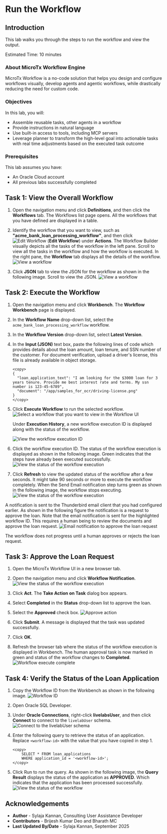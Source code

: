 # Run the Workflow

## Introduction

This lab walks you through the steps to run the workflow and view the output.

Estimated Time: 10 minutes

### About MicroTx Workflow Engine

MicroTx Workflow is a no-code solution that helps you design and configure workflows visually, develop agents and agentic workflows, while drastically reducing the need for custom code.

### Objectives

In this lab, you will:
* Assemble reusable tasks, other agents in a workflow
* Provide instructions in natural language
* Use built-in access to tools, including MCP servers
* Leverage planner to transform the high-level goal into actionable tasks with real time adjustments based on the executed task outcome

### Prerequisites

This lab assumes you have:
* An Oracle Cloud account
* All previous labs successfully completed

## Task 1: View the Overall Workflow

1. Open the navigation menu and click **Definitions**, and then click the **Workflows** tab.
   The Workflows list page opens. All the workflows that you have defined are displayed in a table.

2. Identify the workflow that you want to view, such as **"acme\_bank\_loan\_processing\_workflow"**, and then click ![Edit Workflow](images/edit.png) (**Edit Workflow**) under **Actions**.
   The Workflow Builder visually depicts all the tasks of the workflow in the left pane. Scroll to view all the tasks in the workflow and how the workflow is executed. In the right pane, the **Workflow** tab displays all the details of the workflow.
  ![View a workflow](images/view-workflow.png)

3. Click **JSON** tab to view the JSON for the workflow as shown in the following image. Scroll to view the JSON.
   ![View a workflow](images/view-workflow-json.png)

## Task 2: Execute the Workflow

1. Open the navigation menu and click **Workbench**.
    The **Workflow Workbench** page is displayed.

2. In the **Workflow Name** drop-down list, select the `acme_bank_loan_processing_workflow` workflow.

3. In the **Workflow Version** drop-down list, select **Latest Version**.

4. In the **Input (JSON)** text box, paste the following lines of code which provides details about the loan amount, loan tenure, and SSN number of the customer. For document verification, upload a driver's license, this file is already available in object storage.

    ```
    <copy>
    {
      "loan_application_text": "I am looking for the $3000 loan for 3 years tenure. Provide me best interest rate and terms. My ssn number is 123-45-6789",
      "document": "/app/samples_for_ocr/driving-license.png"
    }
    </copy>
    ```

5. Click **Execute Workflow** to run the selected workflow.
   ![Select a workflow that you want to view in the Workflow UI](images/workbench-workflow.png)

    Under **Execution History**, a new workflow execution ID is displayed along with the status of the workflow.

    ![View the workflow execution ID](images/execution-history.png)

6. Click the workflow execution ID. The status of the workflow execution is displayed as shown in the following image. Green indicates that the steps have already been executed successfully.
    ![View the status of the workflow execution](images/workflow-execution-status.png)

7. Click **Refresh** to view the updated status of the workflow after a few seconds. It might take 90 seconds or more to execute the workflow completely.
    When the Send Email notification step turns green as shown in the following image, the workflow stops executing.
    ![View the status of the workflow execution](images/human-task-approval.png)

A notification is sent to the Thunderbird email client that you had configured earlier. As shown in the following figure the notification is a request to approve the loan. Note that the email notification is sent for the highlighted workflow ID. This requires a human being to review the documents and approve the loan request.
![Email notification to approve the loan request](images/email-notification.png)

The workflow does not progress until a human approves or rejects the loan request.

## Task 3: Approve the Loan Request

1. Open the MicroTx Workflow UI in a new browser tab.

2. Open the navigation menu and click **Workflow Notification**.
   ![View the status of the workflow execution](images/workflow-notification.png)

2. Click **Act**.
   The **Take Action on Task** dialog box appears.

3. Select **Completed** in the **Status** drop-down list to approve the loan.

4. Select the **Approved** check box.
   ![Approve action](images/take-action.png)

5. Click **Submit**.
    A message is displayed that the task was updated successfully.

6. Click **OK**.

7. Refresh the browser tab where the status of the workflow execution is displayed in Workbench.
    The human approval task is now marked in green and status of the workflow changes to **Completed**.
    ![Workflow execute complete](images/workflow-run-complete.png)

## Task 4: Verify the Status of the Loan Application

1. Copy the Workflow ID from the Workbench as shown in the following image.
    ![Workflow ID](images/workflow-id.png)

1. Open Oracle SQL Developer.

2. Under **Oracle Connections**, right-click **livelabsUser**, and then click **Connect** to connect to the `livelabUser` schema.
    ![Connect to the livelabUser schema](images/sql-connect.png)

3. Enter the following query to retrieve the status of an application. Replace `<workflow-id>` with the value that you have copied in step 1.

    ```
    <copy>
        SELECT * FROM loan_applications
        WHERE application_id = '<workflow-id>';
    </copy>
    ```

4. Click Run to run the query.
    As shown in the following image, the **Query Result** displays the status of the application as **APPROVED**. Which indicates that the application has been processed successfully.
    ![View the status of the workflow](images/sql-workflow-status.png)

## Acknowledgements
* **Author** - Sylaja Kannan, Consulting User Assistance Developer
* **Contributors** -  Brijesh Kumar Deo and Bharath MC
* **Last Updated By/Date** - Sylaja Kannan, September 2025